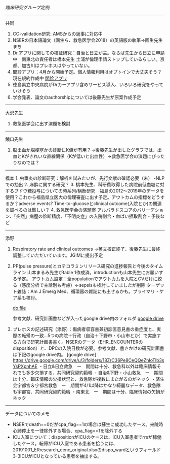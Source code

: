 *臨床研究グループ定例*

---
共同

1. CC-validation研究: AMSからの返事に対応中
2. NSERの日本語論文（園生ら、救急医学会2018）の英語版の執筆→園生先生まち
3. Dr.アプリに関しての検証研究：自治と日立が主。ならば先生から日立に申請中　南東北の責任者は橋本先生 土浦が倫理申請ストップしているらしい。京都、加古川はプレホスはやっていない。
4. 問診アプリ：4月から開始予定。個人情報利用はオプトインで大丈夫そう？現在規約作成中
   [問診アプリ](https://questionnaire.txpmedical.com/p/reservation/%E3%82%B5%E3%83%B3%E3%83%97%E3%83%AB_%E8%A9%B3%E7%B4%B0)
5. 徳島県立中央病院がDrカーアプリ含めサービス導入、いろいろ研究をやっていけそう
6. 学会発表、論文のauthorshipについては後藤先生が原案作成予定

---
大沢先生
1. 救急医学会に出す演題を検討

---
鱶口先生
1. 脳出血か脳梗塞かの診断にK値が有用？→後藤先生が出したグラフでは、出血とKがきれいな直線関係（Kが低いと出血性）→救急医学会の演題にぴったりなのでは？

---   
橋本
1. 虫垂炎の診断研究：解析を試みたいが、先行文献の確認必要（未）
   -NLPでの抽出
2. 麻酔に関する研究？
3. 橋本先生、科研費取得した病院前低血糖に対するブドウ糖投与についての時系列/横断研究　福島の2012〜2019年のデータを使用？これから福島県立医大の倫理審査に出す予定。アウトカムの指標をどうするか？adverse events? Time-to-glucoseとclinical outcome(入院とか)の関連を調べるのは難しい？
4. 救急医学会の演題案
   アルバラドスコアのバリーデション、「突然」病歴の診断精度、「不明炎症」の入院割合・血ばい摂取割合・予後など

---
添野

1. Respiratory rate and clinical outcomes
   →英文校正終了、後藤先生に最終調整していただいています。JGIMに提出予定
2. PP(pulse pressure)とカテコラミンリリース研究の進捗報告と今後のタイムライン
   山本まるみ先生がtable 1作成済。introductionも山本先生にお願いする予定。
   アウトカム設定：全populationでアウトカムを入院とCVだけに絞る（感度分析で主訴別も考慮）←sepsisも検討していましたが削除
   ターゲット雑誌：Am J Emerg Med、循環器の雑誌にも出せるかも。プライマリ・ケア系も検討。
   
      [do file](https://github.com/shoko-soeno/TXP_prq/blob/master/Soeno_pp.do)

      参考文献、研究計画書などが入ったgoogle drive内のフォルダ
      [google drive](https://drive.google.com/drive/folders/1QwFpGSR9nWBZvv8XK4rJGi84AKCA3CHP?usp=sharing)

3. プレホスの記述研究（添野）：傷病者収容書兼初診医意見書の重症度と、実際の転帰の一致...5つの病院＋行政（自治＋下野市・小山市とか）で実施する方向で研究計画書書く。NSERのデータ（EHR_ENCOUNTERのdisposition）と、DPCの入院日数が必要。参考文献、書きかけの研究計画書は下記のgoogle drive内。
      [google drive] https://drive.google.com/drive/u/3/folders/18ZrC36Pe8CeQQeZhIoTlb3sYsPXpnhAE
・日立&日立救急　ー　期間は十分、救急科以外は臨床情報それでも多少欠損する、共同研究契約範疇
・自治&下野・小山救急　ー　期間は十分、臨床情報の欠損状況と、救急隊が複数にまたがるのがネック
・済生会宇都宮＆宇都宮救急　ー　期間が4/1以降はかなり綺麗なデータ、救急隊も宇都宮、共同研究契約範疇
・南東北　ー　期間は十分、臨床情報の欠損がネック

---
データについてのメモ

- NSERでdeath==0だがcpa_flag==1の場合は蘇生に成功したケース。来院時心肺停止を一律除外する場合、cpa_flag==1を除外する	
- ICU入室について：dispositionがICUのケースは、ICU入室患者でrrsが稼働したケース。転帰がICU入室である患者を拾うには、20191001_ERresearch_eenc_original.xlsxのdispo_wardというフィールド 3-3ICUがICUとなっている患者を抽出する。

